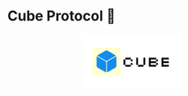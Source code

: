 # Cube Protocol 🧊

<div align="center">
<img 
  src="https://github.com/cube-protocol/.github/blob/main/assets/png/cube-banner-no-bg.png?raw=true" 
  style="width:40%; height:50%;"
/>
</div>
